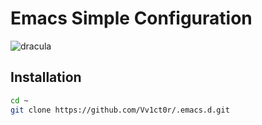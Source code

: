Emacs Simple Configuration
===============================
![dracula](https://draculatheme.com/assets/img/icons/spider.png)

Installation
------------
```bash
cd ~
git clone https://github.com/Vv1ct0r/.emacs.d.git
```
